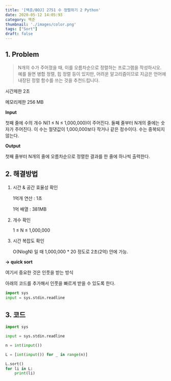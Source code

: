 ```yaml
---
title: '[백준/BOJ] 2751 수 정렬하기 2 Python'
date: 2020-05-12 14:05:93
category: 백준
thumbnail: './images/color.png'
tags: ["Sort"]
draft: false
---
```


## 1. Problem <br>
> N개의 수가 주어졌을 때, 이를 오름차순으로 정렬하는 프로그램을 작성하시오. 예를 들면 병합 정렬, 힙 정렬 등이 있지만, 어려운 알고리즘이므로 지금은 언어에 내장된 정렬 함수를 쓰는 것을 추천드립니다.

시간제한 2초

메모리제한 256 MB

**Input**

첫째 줄에 수의 개수 N(1 ≤ N ≤ 1,000,000)이 주어진다. 둘째 줄부터 N개의 줄에는 숫자가 주어진다. 이 수는 절댓값이 1,000,000보다 작거나 같은 정수이다. 수는 중복되지 않는다.

**Output**

첫째 줄부터 N개의 줄에 오름차순으로 정렬한 결과를 한 줄에 하나씩 출력한다.


## 2. 해결방법

1. 시간 & 공간 효율성 확인

    1억개 연산 : 1초

    1억 배열 : 381MB

2. 개수 확인

    1 ≤ N ≤ 1,000,000

3. 시간 복잡도 확인

    O(NlogN) 일 때 1,000,000 * 20 정도로 2초(2억) 안에 가능.

**-> quick sort**

여기서 중요한 것은 인풋을 받는 방식

아래의 코드를 추가해서 인풋을 빠르게 받을 수 있도록 한다.

```python
import sys
input = sys.stdin.readline
```
    

## 3. 코드
```python
import sys

input = sys.stdin.readline

n = int(input())

L = [int(input()) for _ in range(n)]

L.sort()
for li in L:
    print(li)
```
